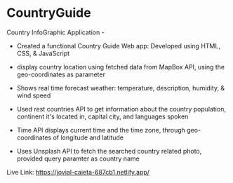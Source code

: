# CountryGuide

Country InfoGraphic Application -
- Created a functional Country Guide Web app: Developed using HTML, CSS, & JavaScript 

- display country location using fetched data from MapBox API, using the geo-coordinates as parameter

- Shows real time forecast weather: temperature, description, humidity, & wind speed

- Used  rest countries API to get information about the country population, continent it's located in, capital city, and languages spoken

- Time API displays current time and the time zone, through geo-coordinates of longitude  and latitude 

- Uses Unsplash API to fetch the searched country related photo, provided  query paramter as country name


Live Link: https://jovial-cajeta-687cb1.netlify.app/
